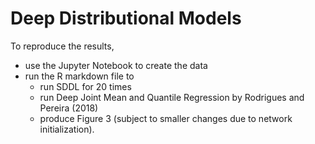 # Deep Distributional Models

To reproduce the results,

* use the Jupyter Notebook to create the data
* run the R markdown file to 
    + run SDDL for 20 times
    + run Deep Joint Mean and Quantile Regression by Rodrigues and Pereira (2018)
    + produce Figure 3 (subject to smaller changes due to network initialization).